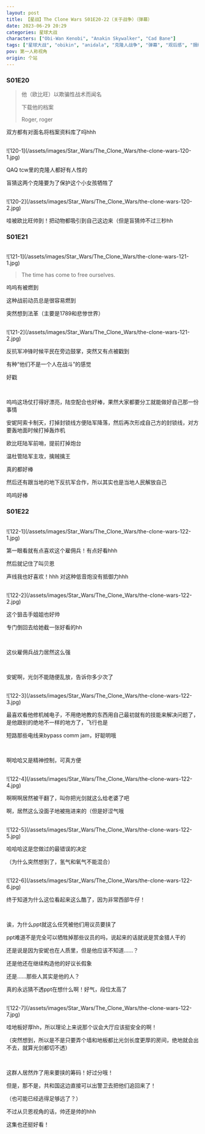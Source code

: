 ```yaml
---
layout: post
title: 【星战】The Clone Wars S01E20-22（关于战争）（弹幕）
date: 2023-06-29 20:29
categories: 星球大战
characters: ["Obi-Wan Kenobi", "Anakin Skywalker", "Cad Bane"]
tags: ["星球大战", "obikin", "anidala", "克隆人战争", "弹幕", "观后感", "捆绑"]
pov: 第一人称视角
origin: 个站
---
```


### S01E20

> 他（欧比旺）以欺骗性战术而闻名
>
> 下载他的档案
>
> Roger, roger

双方都有对面名将档案资料库了吗hhh

<br>
![120-1](/assets/images/Star_Wars/The_Clone_Wars/the-clone-wars-120-1.jpg)

QAQ tcw里的克隆人都好有人性的

盲猜这两个克隆要为了保护这个小女孩牺牲了

<br>
![120-2](/assets/images/Star_Wars/The_Clone_Wars/the-clone-wars-120-2.jpg)

哇被欧比旺帅到！把动物都吸引到自己这边来（但是盲猜帅不过三秒hh

### S01E21

<br>
![121-1](/assets/images/Star_Wars/The_Clone_Wars/the-clone-wars-121-1.jpg)

> The time has come to free ourselves.

呜呜有被燃到

这种战前动员总是很容易燃到

突然想到法革（主要是1789和悲惨世界）

<br>
![121-2](/assets/images/Star_Wars/The_Clone_Wars/the-clone-wars-121-2.jpg)

反抗军冲锋时候平民在旁边鼓掌，突然又有点被戳到

有种“他们不是一个人在战斗”的感觉

好戳

<br>

呜呜这场仗打得好漂亮，陆空配合也好棒，果然大家都要分工就能做好自己那一份事情

安妮阿索卡制天，打掉封锁线方便陆军降落，然后再次形成自己方的封锁线，对方要轰地面时候打掉轰炸机

欧比旺陆军前哨，提前打掉炮台

温杜管陆军主攻，擒贼擒王

真的都好棒

然后还有跟当地的地下反抗军合作，所以其实也是当地人民解放自己

呜呜好棒

### S01E22

<br>
![122-1](/assets/images/Star_Wars/The_Clone_Wars/the-clone-wars-122-1.jpg)

第一眼看就有点喜欢这个雇佣兵！有点好看hhh

然后就记住了叫贝恩

声线我也好喜欢！hhh 对这种低音炮没有抵御力hhh

<br>
![122-2](/assets/images/Star_Wars/The_Clone_Wars/the-clone-wars-122-2.jpg)

这个狙击手姐姐也好帅

专门倒回去给她截一张好看的hh

<br>

这伙雇佣兵战力居然这么强

<br>

安妮啊，光剑不能随便乱放，告诉你多少次了

<br>
![122-3](/assets/images/Star_Wars/The_Clone_Wars/the-clone-wars-122-3.jpg)

最喜欢看他修机械电子，不用绝地教的东西用自己最初就有的技能来解决问题了，是他跟别的绝地不一样的地方了，飞行也是

短路那些电线来bypass comm jam，好聪明哦

<br>

啊哈哈又是精神控制，可真方便

<br>
![122-4](/assets/images/Star_Wars/The_Clone_Wars/the-clone-wars-122-4.jpg)

啊啊啊居然被干翻了，叫你把光剑就这么给老婆了吧

啊，居然这么没面子地被拖进来的（但是好涩气哦

<br>
![122-5](/assets/images/Star_Wars/The_Clone_Wars/the-clone-wars-122-5.jpg)

哈哈哈这是您做过的最错误的决定

（为什么突然想到了，氢气和氧气不能混合）

<br>
![122-6](/assets/images/Star_Wars/The_Clone_Wars/the-clone-wars-122-6.jpg)

终于知道为什么这位看起来这么酷了，因为非常西部牛仔！

<br>

诶，为什么ppt就这么任凭被他们用议员要挟了

ppt难道不是完全可以牺牲掉那些议员的吗，说起来的话就说是赏金猎人干的

还是说是因为安妮也在人质里，但是他应该不知道……？

还是他还在继续构造他的好议长假象

还是……那些人其实是他的人？

真的永远猜不透ppt在想什么啊！好气，段位太高了

<br>
![122-7](/assets/images/Star_Wars/The_Clone_Wars/the-clone-wars-122-7.jpg)

哇地板好厚hh，所以理论上来说那个议会大厅应该挺安全的啊！

（突然想到，所以是不是只要弄个墙和地板都比光剑长度更厚的房间，绝地就会出不去，就算光剑都切不透）

<br>

这群人居然炸了用来要挟的筹码！好过分哦！

但是，那不是，共和国这边直接可以出警卫去把他们追回来了！

（也可能已经逃得足够远了？）

不过从贝恩视角的话，帅还是帅的hhh

这集也还挺好看！
